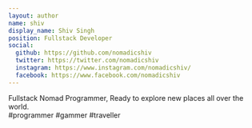 ```yaml
---
layout: author
name: shiv
display_name: Shiv Singh
position: Fullstack Developer
social:
  github: https://github.com/nomadicshiv
  twitter: https://twitter.com/nomadicshiv
  instagram: https://www.instagram.com/nomadicshiv/
  facebook: https://www.facebook.com/nomadicshiv
---
```

Fullstack Nomad Programmer, Ready to explore new places all over the world.<br/>#programmer #gammer #traveller